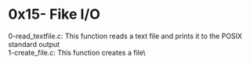 # 0x15- Fike I/O
0-read_textfile.c: This function reads a text file and prints it to the POSIX standard output\
1-create_file.c: This function creates a file\
